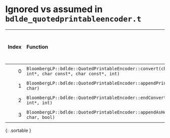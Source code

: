 # Ignored vs assumed in `bdlde_quotedprintableencoder.t`

<script src="../sorttable.js"></script>
|   Index | Function                                                                                                |   Difference in number of lines |   Function size difference in bytes | Disassembly                                                             | Number of lines in assumed build   | Number of bytes in assumed build   | Number of lines in ignored build   | Number of bytes in ignored build   |
|--------:|:--------------------------------------------------------------------------------------------------------|--------------------------------:|------------------------------------:|:------------------------------------------------------------------------|:-----------------------------------|:-----------------------------------|:-----------------------------------|:-----------------------------------|
|       0 | `BloombergLP::bdlde::QuotedPrintableEncoder::convert(char*, int*, int*, char const*, char const*, int)` |                              -1 |                                   0 | [Assumed](0.assume.s.txt), [Ignored](0.none.s.txt), [Diff](0.diff.html) | 1,424                              | 4,321,120                          | 1,424                              | 4,321,168                          |
|       1 | `BloombergLP::bdlde::QuotedPrintableEncoder::appendPrintable(char*, char)`                              |                              -2 |                                   0 | [Assumed](1.assume.s.txt), [Ignored](1.none.s.txt), [Diff](1.diff.html) | 112                                | 4,320,352                          | 112                                | 4,320,368                          |
|       2 | `BloombergLP::bdlde::QuotedPrintableEncoder::endConvert(char*, int*, int)`                              |                              -4 |                                 -16 | [Assumed](2.assume.s.txt), [Ignored](2.none.s.txt), [Diff](2.diff.html) | 336                                | 4,322,544                          | 352                                | 4,322,592                          |
|       3 | `BloombergLP::bdlde::QuotedPrintableEncoder::appendAsHex(char*, char, bool)`                            |                              -8 |                                 -32 | [Assumed](3.assume.s.txt), [Ignored](3.none.s.txt), [Diff](3.diff.html) | 128                                | 4,320,464                          | 160                                | 4,320,480                          |
{: .sortable }
